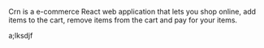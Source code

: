 Crn is a e-commerce React web application that lets you shop online, add items to the cart, remove items from the cart and pay for your items.

a;lksdjf